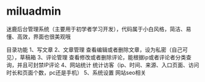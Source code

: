 # miluadmin
迷鹿后台管理系统（主要用于初学者学习开发），代码属于小白风格，简洁、易懂、高效，界面也很美观哦

目录功能
1、写文章
2、文章管理
	查看编辑或者删除文章，设为私密（自己可见），草稿箱
3、评论管理
	查看修改或者删除评论，能根据ip或者评论者分类查询，并且可封禁IP评论
4、网站统计
	统计访客（ip、时间、来源、入口页面、访问时长和页面个数，pc还是手机）
5、系统设置
	网站seo相关
